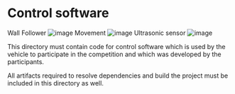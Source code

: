 Control software
====
Wall Follower
![image](https://github.com/user-attachments/assets/d0c14c4f-dbd5-4cf7-82e8-654fbc78fa2c)
Movement
![image](https://github.com/user-attachments/assets/8998bb01-214b-4d43-8f4a-17d4f300464d)
Ultrasonic sensor
![image](https://github.com/user-attachments/assets/879f300b-677e-4ce4-9ee2-3e29858ab94b)

This directory must contain code for control software which is used by the vehicle to participate in the competition and which was developed by the participants.

All artifacts required to resolve dependencies and build the project must be included in this directory as well.
